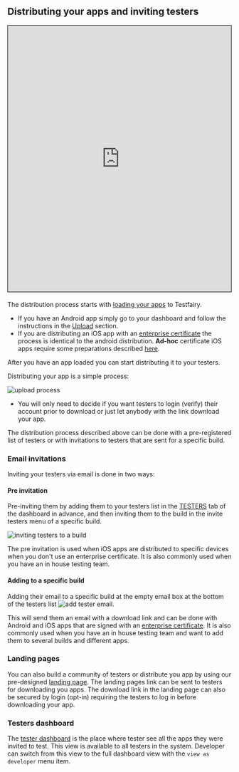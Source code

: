 ## Distributing your apps and inviting testers

<iframe width="800" height="600" frameborder="0" allowfullscreen="true" style="box-sizing: border-box; margin-bottom:5px; max-width: 100%; border: 1px solid rgba(0,0,0,1); background-color: rgba(255,255,255,0); box-shadow: 0px 2px 4px rgba(0,0,0,0.1);" src="https://testfairy.fleeq.io/l/9162234x94-qc3qn71j97"></iframe>

The distribution process starts with [loading your apps](https://docs.testfairy.com/Getting_Started/Upload_Apps.html) to Testfairy.
* If you have an Android app simply go to your dashboard and follow the instructions in the [Upload](https://docs.testfairy.com/Getting_Started/Upload.html) section.
* If you are distributing an iOS app with an [enterprise certificate](https://developer.apple.com/programs/ios/enterprise/) the process is identical to the android distribution. __Ad-hoc__ certificate iOS apps require some preparations described [here](https://docs.testfairy.com/iOS_SDK/Adding_UDIDs_to_iOS_development_profile.html).


After you have an app loaded you can start distributing it to your testers. 

Distributing your app is a simple process:

![upload process](/img/upload-process-1.png)
 
- You will only need to decide if you want testers to login (verify) their account prior to download or just let anybody with the link download your app.  


The distribution process described above can be done with a pre-registered list of testers or with invitations to testers that are sent for a specific build.


### Email invitations
Inviting your testers via email is done in two ways: 
#### Pre invitation
Pre-inviting them by adding them to your testers list in the [TESTERS](https://app.testfairy.com/testers/) tab of the dashboard in advance, and then inviting them to the build in the invite testers menu of a specific build.


  ![inviting testers to a build](/img/getting-started/invite-testers-from-build-1.png)


  The pre invitation is used when iOS apps are distributed to specific devices when you don't use an enterprise certificate.   It is also commonly used when you have an in house testing team.


#### Adding to a specific build
Adding their email to a specific build at the empty email box at the bottom of the testers list ![add tester email](/img/getting-started/invite-testers-from-build-2.png). 

This will send them an email with a download link and can be done with Android and iOS apps that are signed with an [enterprise certificate](https://developer.apple.com/programs/ios/enterprise/). It is also commonly used when you have an in house testing team and want to add them to several builds and different apps. 


### Landing pages

You can also build a community of testers or distribute you app by using our pre-designed [landing page](https://docs.testfairy.com/App_Distribution/Landing_Pages.html). The landing pages link can be sent to testers for downloading you apps. The download link in the landing page can also be secured by login (opt-in) requiring the testers to log in before downloading your app.


### Testers dashboard

The [tester dashboard](https://my.testfairy.com/) is the place where tester see all the apps they were invited to test.
This view is available to all testers in the system. Developer can switch from this view to the full dashboard view with the `view as developer` menu item.
